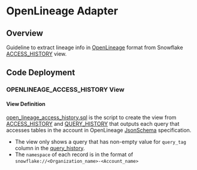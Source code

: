#  OpenLineage Adapter

##  Overview
Guideline to extract lineage info in [OpenLineage](https://github.com/OpenLineage/OpenLineage) format from Snowflake [ACCESS_HISTORY](https://docs.snowflake.com/en/sql-reference/account-usage/access_history.html) view. 

##  Code Deployment

### OPENLINEAGE_ACCESS_HISTORY View

#### View Definition

[open_lineage_access_history.sql](https://github.com/Snowflake-Labs/OpenLineage-AccessHistory-Setup/blob/main/examples/airflow/dags/lineage/open_lineage_access_history.sql) is the script to create the view from [ACCESS_HISTORY](https://docs.snowflake.com/en/sql-reference/account-usage/access_history.html) and [QUERY_HISTORY](https://docs.snowflake.com/en/sql-reference/account-usage/query_history.html)
that outputs each query that accesses tables in the account in OpenLineage [JsonSchema](https://github.com/OpenLineage/OpenLineage/blob/main/spec/OpenLineage.json) specification. 

* The view only shows a query that has non-empty value for `query_tag` column in the [query_history](https://docs.snowflake.com/en/sql-reference/account-usage/query_history.html).
* The `namespace` of each record is in the format of `snowflake://<Organization_name>-<Account_name>`
